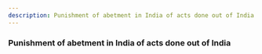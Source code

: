 ```yaml
---
description: Punishment of abetment in India of acts done out of India
---
```


### Punishment of abetment in India of acts done out of India

